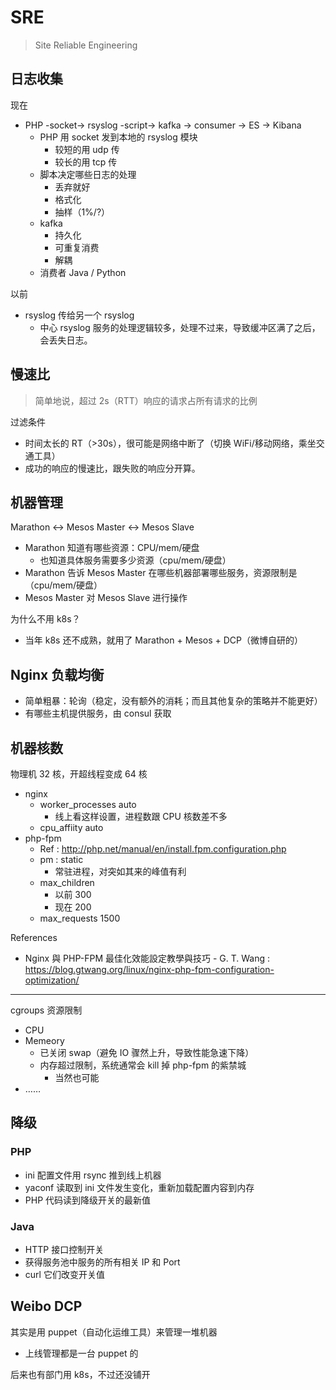 # SRE

> Site Reliable Engineering

## 日志收集

现在

- PHP -socket-> rsyslog -script-> kafka -> consumer -> ES -> Kibana
    - PHP 用 socket 发到本地的 rsyslog 模块
        - 较短的用 udp 传
        - 较长的用 tcp 传
    - 脚本决定哪些日志的处理
        - 丢弃就好
        - 格式化
        - 抽样（1%/?）
    - kafka
        - 持久化
        - 可重复消费
        - 解耦
    - 消费者 Java / Python

以前

- rsyslog 传给另一个 rsyslog
    - 中心 rsyslog 服务的处理逻辑较多，处理不过来，导致缓冲区满了之后，会丢失日志。

## 慢速比

> 简单地说，超过 2s（RTT）响应的请求占所有请求的比例

过滤条件

- 时间太长的 RT（>30s），很可能是网络中断了（切换 WiFi/移动网络，乘坐交通工具）
- 成功的响应的慢速比，跟失败的响应分开算。

## 机器管理

Marathon <-> Mesos Master <-> Mesos Slave

- Marathon 知道有哪些资源：CPU/mem/硬盘
    - 也知道具体服务需要多少资源（cpu/mem/硬盘）
- Marathon 告诉 Mesos Master 在哪些机器部署哪些服务，资源限制是（cpu/mem/硬盘）
- Mesos Master 对 Mesos Slave 进行操作

为什么不用 k8s？

- 当年 k8s 还不成熟，就用了 Marathon + Mesos + DCP（微博自研的）

## Nginx 负载均衡

- 简单粗暴：轮询（稳定，没有额外的消耗；而且其他复杂的策略并不能更好）
- 有哪些主机提供服务，由 consul 获取

## 机器核数

物理机 32 核，开超线程变成 64 核

- nginx
    - worker_processes auto
        - 线上看这样设置，进程数跟 CPU 核数差不多
    - cpu_affiity auto
- php-fpm
    - Ref : http://php.net/manual/en/install.fpm.configuration.php
    - pm : static
        - 常驻进程，对突如其来的峰值有利
    - max_children
        - 以前 300
        - 现在 200
    - max_requests 1500

References

- Nginx 與 PHP-FPM 最佳化效能設定教學與技巧 - G. T. Wang : https://blog.gtwang.org/linux/nginx-php-fpm-configuration-optimization/

---

cgroups 资源限制

- CPU
- Memeory
    - 已关闭 swap（避免 IO 骤然上升，导致性能急速下降）
    - 内存超过限制，系统通常会 kill 掉 php-fpm 的紫禁城
        - 当然也可能
- ……

## 降级

### PHP

- ini 配置文件用 rsync 推到线上机器
- yaconf 读取到 ini 文件发生变化，重新加载配置内容到内存
- PHP 代码读到降级开关的最新值

### Java

- HTTP 接口控制开关
- 获得服务池中服务的所有相关 IP 和 Port
- curl 它们改变开关值

## Weibo DCP

其实是用 puppet（自动化运维工具）来管理一堆机器

- 上线管理都是一台 puppet 的

后来也有部门用 k8s，不过还没铺开
